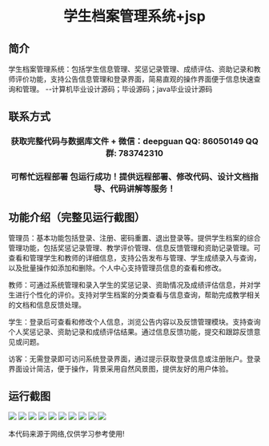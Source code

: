 <p><h1 align="center">学生档案管理系统+jsp</h1></p>

## 简介
学生档案管理系统：包括学生信息管理、奖惩记录管理、成绩评估、资助记录和教师评价功能，支持公告信息管理和登录界面，简易直观的操作界面便于信息快速查询和管理。    --计算机毕业设计源码；毕设源码；java毕业设计源码


## 联系方式
<p><h3 align="center">获取完整代码与数据库文件 + 微信：deepguan QQ: 86050149 QQ群: 783742310</h3></p>
<p><h3 align="center">可帮忙远程部署 包运行成功！提供远程部署、修改代码、设计文档指导、代码讲解等服务！</h3></p>

## 功能介绍（完整见运行截图）
管理员：基本功能包括登录、注册、密码重置、退出登录等。提供学生档案的综合管理功能，包括奖惩记录管理、教学评价管理、信息反馈管理和资助记录管理。可查看和管理学生和教师的详细信息，支持公告发布与管理、学生成绩录入与查询，以及批量操作如添加和删除。个人中心支持管理员信息的查看和修改。

教师：可通过系统管理和录入学生的奖惩记录、资助情况及成绩评估信息，并对学生进行个性化的评价。支持对学生档案的分类查看与信息查询，帮助完成教学相关的文档和信息反馈处理。

学生：登录后可查看和修改个人信息，浏览公告内容以及反馈管理模块。支持查询个人奖惩记录、资助记录和成绩评估结果。通过信息反馈功能，提交和跟踪反馈意见或问题。

访客：无需登录即可访问系统登录界面，通过提示获取登录信息或注册账户。登录界面设计简洁，便于操作，背景采用自然风景图，提供友好的用户体验。


## 运行截图
![](https://bs-1329754181.cos.ap-shanghai.myqcloud.com/ssm/StudentFileManagementSystemJsp/img/001.jpg)
![](https://bs-1329754181.cos.ap-shanghai.myqcloud.com/ssm/StudentFileManagementSystemJsp/img/002.jpg)
![](https://bs-1329754181.cos.ap-shanghai.myqcloud.com/ssm/StudentFileManagementSystemJsp/img/003.jpg)
![](https://bs-1329754181.cos.ap-shanghai.myqcloud.com/ssm/StudentFileManagementSystemJsp/img/004.jpg)
![](https://bs-1329754181.cos.ap-shanghai.myqcloud.com/ssm/StudentFileManagementSystemJsp/img/005.jpg)
![](https://bs-1329754181.cos.ap-shanghai.myqcloud.com/ssm/StudentFileManagementSystemJsp/img/006.jpg)
![](https://bs-1329754181.cos.ap-shanghai.myqcloud.com/ssm/StudentFileManagementSystemJsp/img/007.jpg)
![](https://bs-1329754181.cos.ap-shanghai.myqcloud.com/ssm/StudentFileManagementSystemJsp/img/008.jpg)
![](https://bs-1329754181.cos.ap-shanghai.myqcloud.com/ssm/StudentFileManagementSystemJsp/img/009.jpg)
![](https://bs-1329754181.cos.ap-shanghai.myqcloud.com/ssm/StudentFileManagementSystemJsp/img/010.jpg)

<p>本代码来源于网络,仅供学习参考使用!</p>
